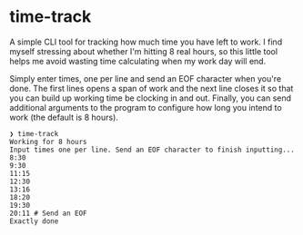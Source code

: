 # time-track

A simple CLI tool for tracking how much time you have left to work. I find myself stressing about whether I'm hitting 8 real hours, so this little tool helps me avoid wasting
time calculating when my work day will end.

Simply enter times, one per line and send an EOF character when you're done. The first lines opens a span of work and the next line closes it so that you can build up working
time be clocking in and out. Finally, you can send additional arguments to the program to configure how long you intend to work (the default is 8 hours).

```
❯ time-track
Working for 8 hours
Input times one per line. Send an EOF character to finish inputting...
8:30
9:30
11:15
12:30
13:16
18:20
19:30
20:11 # Send an EOF
Exactly done
```
